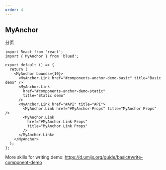 ```yaml
---
order: 4
---
```


## MyAnchor

分页

```tsx
import React from 'react';
import { MyAnchor } from 'blued';

export default () => {
  return (
    <MyAnchor bounds={10}>
      <MyAnchor.Link href="#components-anchor-demo-basic" title="Basic demo" />
      <MyAnchor.Link
        href="#components-anchor-demo-static"
        title="Static demo"
      />
      <MyAnchor.Link href="#API" title="API">
        <MyAnchor.Link href="#MyAnchor-Props" title="MyAnchor Props" />
        <MyAnchor.Link
          href="#MyAnchor.Link-Props"
          title="MyAnchor.Link Props"
        />
      </MyAnchor.Link>
    </MyAnchor>
  );
};
```

More skills for writing demo: https://d.umijs.org/guide/basic#write-component-demo

